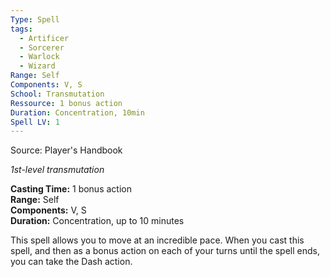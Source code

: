 ```yaml
---
Type: Spell
tags:
  - Artificer
  - Sorcerer
  - Warlock
  - Wizard
Range: Self
Components: V, S
School: Transmutation
Ressource: 1 bonus action
Duration: Concentration, 10min
Spell LV: 1
---
```

Source: Player's Handbook

_1st-level transmutation_

**Casting Time:** 1 bonus action  
**Range:** Self  
**Components:** V, S  
**Duration:** Concentration, up to 10 minutes

This spell allows you to move at an incredible pace. When you cast this spell, and then as a bonus action on each of your turns until the spell ends, you can take the Dash action.